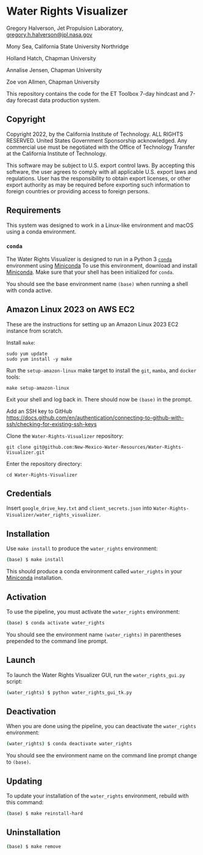 # Water Rights Visualizer

Gregory Halverson, Jet Propulsion Laboratory, [gregory.h.halverson@jpl.nasa.gov](mailto:gregory.h.halverson@jpl.nasa.gov)

Mony Sea, California State University Northridge

Holland Hatch, Chapman University

Annalise Jensen, Chapman University

Zoe von Allmen, Chapman University

This repository contains the code for the ET Toolbox 7-day hindcast and 7-day forecast data production system.

## Copyright

Copyright 2022, by the California Institute of Technology. ALL RIGHTS RESERVED. United States Government Sponsorship acknowledged. Any commercial use must be negotiated with the Office of Technology Transfer at the California Institute of Technology.
 
This software may be subject to U.S. export control laws. By accepting this software, the user agrees to comply with all applicable U.S. export laws and regulations. User has the responsibility to obtain export licenses, or other export authority as may be required before exporting such information to foreign countries or providing access to foreign persons.

## Requirements

This system was designed to work in a Linux-like environment and macOS using a conda environment.

### `conda`

The Water Rights Visualizer is designed to run in a Python 3 [`conda`](https://docs.conda.io/en/latest/miniconda.html) environment using [Miniconda](https://docs.conda.io/en/latest/miniconda.html) To use this environment, download and install [Miniconda](https://docs.conda.io/en/latest/miniconda.html). Make sure that your shell has been initialized for `conda`.

You should see the base environment name `(base)` when running a shell with conda active.

## Amazon Linux 2023 on AWS EC2

These are the instructions for setting up an Amazon Linux 2023 EC2 instance from scratch.

Install `make`:
```
sudo yum update
sudo yum install -y make
```

Run the `setup-amazon-linux` make target to install the `git`, `mamba`, and `docker` tools:

```
make setup-amazon-linux
```

Exit your shell and log back in. There should now be `(base)` in the prompt.

Add an SSH key to GitHub
https://docs.github.com/en/authentication/connecting-to-github-with-ssh/checking-for-existing-ssh-keys

Clone the `Water-Rights-Visualizer` repository:
```
git clone git@github.com:New-Mexico-Water-Resources/Water-Rights-Visualizer.git
```

Enter the repository directory:
```
cd Water-Rights-Visualizer
```

## Credentials

Insert `google_drive_key.txt` and `client_secrets.json` into `Water-Rights-Visualizer/water_rights_visualizer`.

## Installation

Use `make install` to produce the `water_rights` environment:

```bash
(base) $ make install
```

This should produce a conda environment called `water_rights` in your [Miniconda](https://docs.conda.io/en/latest/miniconda.html) installation.

## Activation

To use the pipeline, you must activate the `water_rights` environment:

```bash
(base) $ conda activate water_rights
```

You should see the environment name `(water_rights)` in parentheses prepended to the command line prompt.

## Launch

To launch the Water Rights Visualizer GUI, run the `water_rights_gui.py` script:

```bash
(water_rights) $ python water_rights_gui_tk.py
```

## Deactivation

When you are done using the pipeline, you can deactivate the `water_rights` environment:

```bash
(water_rights) $ conda deactivate water_rights
```

You should see the environment name on the command line prompt change to `(base)`.

## Updating

To update your installation of the `water_rights` environment, rebuild with this command:

```bash
(base) $ make reinstall-hard
```

## Uninstallation

```bash
(base) $ make remove
```


